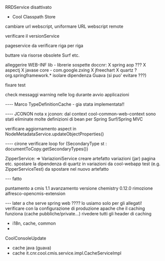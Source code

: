 RRDService disattivato
- Cool Classpath Store

cambiare url webscript, uniformare URL webscript remote

verificare il versionService

pageservice da verificare riga per riga

buttare via risorse obsolete Surf etc.

alleggerire WEB-INF lib - librerie sospette doccnr:
  X spring aop ???
  X aspectj
  X javase core - com.google.zxing
  X jfreechart
  X quartz ?
  org.springframework.*
  isolare dipendenza Guava (si puo' evitare ???)

fixare test

check messaggi warning nelle log durante avvio applicazioni

---- Marco
TypeDefinitionCache - gia stata implementata!!

---- JCONON
nota x jconon: dal context cool-common-web-context sono stati eliminate molte definizioni di bean per Spring Surf/Spring MVC

verificare aggiornamento aspect in NodeMetadataService.updateObjectProperties()


---- cirone
verificare loop for (SecondaryType st : documentToCopy.getSecondaryTypes())

ZipperService: => VariazioniService
  creare artefatto variazioni (jar)
  pagina etc.
  spostare la dipendenza di quartz in variazioni da cool-webapp
  test (e.g. ZipperServiceTest) da spostare nel nuovo artefatto

--- fatto

puntamento a cmis 1.1
avanzamento versione chemistry 0.12.0
rimozione alfresco-opencmis-extension

--- later
a che serve spring web ???? lo usiamo solo per gli allegati!
verificare con la configurazione di produzione apache che il caching funziona (cache pubbliche/private...)
rivedere tutti gli header di caching
- i18n, cache, common
- <bean id="jcononResourceController" class="it.cnr.cool.extensions.surf.mvc.CMISResourceController">

CoolConsoleUpdate
- cache java (guava)
- cache it.cnr.cool.cmis.service.impl.CacheServiceImpl